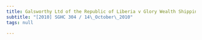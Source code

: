 ```yaml
---
title: Galsworthy Ltd of the Republic of Liberia v Glory Wealth Shipping Pte Ltd
subtitle: "[2010] SGHC 304 / 14\_October\_2010"
tags: null

---
```


